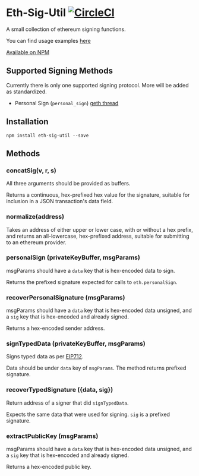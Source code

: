 # Eth-Sig-Util [![CircleCI](https://circleci.com/gh/MetaMask/eth-sig-util.svg?style=svg)](https://circleci.com/gh/MetaMask/eth-sig-util)

A small collection of ethereum signing functions.

You can find usage examples [here](https://github.com/flyswatter/js-eth-personal-sign-examples) 

[Available on NPM](https://www.npmjs.com/package/eth-sig-util)

## Supported Signing Methods

Currently there is only one supported signing protocol. More will be added as standardized. 

- Personal Sign (`personal_sign`) [geth thread](https://github.com/ethereum/go-ethereum/pull/2940)


## Installation

```
npm install eth-sig-util --save
```

## Methods

### concatSig(v, r, s)

All three arguments should be provided as buffers.

Returns a continuous, hex-prefixed hex value for the signature, suitable for inclusion in a JSON transaction's data field.

### normalize(address)

Takes an address of either upper or lower case, with or without a hex prefix, and returns an all-lowercase, hex-prefixed address, suitable for submitting to an ethereum provider.

### personalSign (privateKeyBuffer, msgParams)

msgParams should have a `data` key that is hex-encoded data to sign.

Returns the prefixed signature expected for calls to `eth.personalSign`.

### recoverPersonalSignature (msgParams)

msgParams should have a `data` key that is hex-encoded data unsigned, and a `sig` key that is hex-encoded and already signed.

Returns a hex-encoded sender address.

### signTypedData (privateKeyBuffer, msgParams)

Signs typed data as per [EIP712](https://github.com/ethereum/EIPs/pull/712).

Data should be under `data` key of `msgParams`. The method returns prefixed signature.

### recoverTypedSignature ({data, sig})

Return address of a signer that did `signTypedData`.

Expects the same data that were used for signing. `sig` is a prefixed signature.

### extractPublicKey (msgParams)

msgParams should have a `data` key that is hex-encoded data unsigned, and a `sig` key that is hex-encoded and already signed.

Returns a hex-encoded public key.

